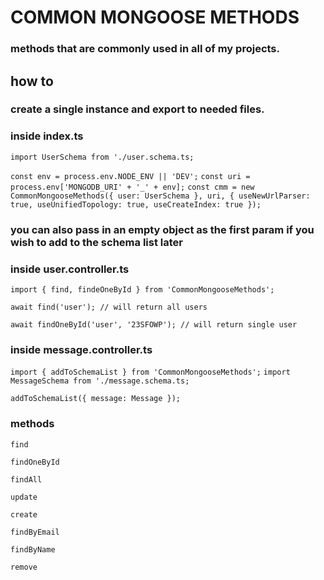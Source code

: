 # COMMON MONGOOSE METHODS

### methods that are commonly used in all of my projects. 

## how to

### create a single instance and export to needed files.

### inside index.ts

`import UserSchema from './user.schema.ts;`

`const env = process.env.NODE_ENV || 'DEV';`
`const uri = process.env['MONGODB_URI' + '_' + env];`
`const cmm = new CommonMongooseMethods({ user: UserSchema }, uri, { useNewUrlParser: true, useUnifiedTopology: true, useCreateIndex: true });`

### you can also pass in an empty object as the first param if you wish to add to the schema list later

### inside user.controller.ts

`import { find, findeOneById } from 'CommonMongooseMethods';`

`await find('user'); // will return all users`

`await findOneById('user', '23SFOWP'); // will return single user`

### inside message.controller.ts

`import { addToSchemaList } from 'CommonMongooseMethods';`
`import MessageSchema from './message.schema.ts;`

`addToSchemaList({ message: Message });`

### methods
`find`

`findOneById`

`findAll`

`update`

`create`

`findByEmail`

`findByName`

`remove`
